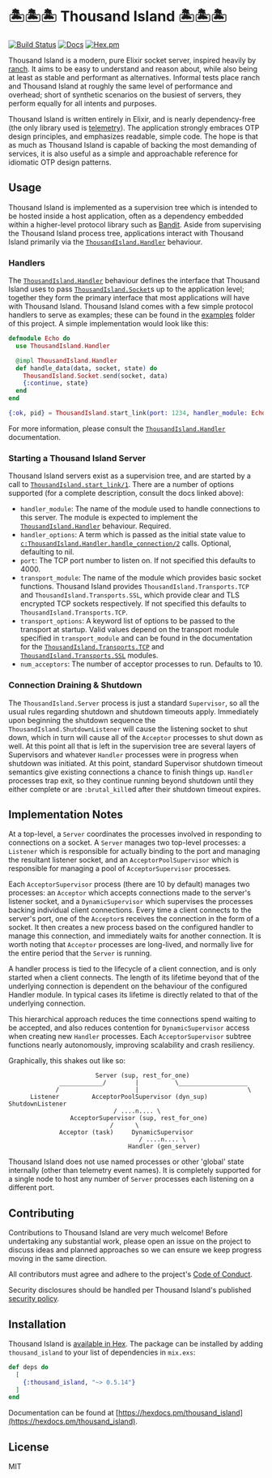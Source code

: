 # 🏝🏝🏝 Thousand Island 🏝🏝🏝

[![Build Status](https://github.com/mtrudel/thousand_island/workflows/Elixir%20CI/badge.svg)](https://github.com/mtrudel/thousand_island/actions)
[![Docs](https://img.shields.io/badge/api-docs-green.svg?style=flat)](https://hexdocs.pm/thousand_island)
[![Hex.pm](https://img.shields.io/hexpm/v/thousand_island.svg?style=flat&color=blue)](https://hex.pm/packages/thousand_island)

Thousand Island is a modern, pure Elixir socket server, inspired heavily by
[ranch](https://github.com/ninenines/ranch). It aims to be easy to understand
and reason about, while also being at least as stable and performant as alternatives.
Informal tests place ranch and Thousand Island at roughly the same level of
performance and overhead; short of synthetic scenarios on the busiest of servers,
they perform equally for all intents and purposes.

Thousand Island is written entirely in Elixir, and is nearly dependency-free (the
only library used is [telemetry](https://github.com/beam-telemetry/telemetry)).
The application strongly embraces OTP design principles, and emphasizes readable,
simple code. The hope is that as much as Thousand Island is capable of backing
the most demanding of services, it is also useful as a simple and approachable
reference for idiomatic OTP design patterns.

## Usage

Thousand Island is implemented as a supervision tree which is intended to be hosted
inside a host application, often as a dependency embedded within a higher-level
protocol library such as [Bandit](https://github.com/mtrudel/bandit). Aside from
supervising the Thousand Island process tree, applications interact with Thousand
Island primarily via the
[`ThousandIsland.Handler`](https://hexdocs.pm/thousand_island/ThousandIsland.Handler.html) behaviour.

### Handlers

The [`ThousandIsland.Handler`](https://hexdocs.pm/thousand_island/ThousandIsland.Handler.html) behaviour defines the interface that Thousand Island
uses to pass [`ThousandIsland.Socket`](https://hexdocs.pm/thousand_island/ThousandIsland.Socket.html)s up to the application level; together they
form the primary interface that most applications will have with Thousand Island.
Thousand Island comes with a few simple protocol handlers to serve as examples;
these can be found in the [examples](https://github.com/mtrudel/thousand_island/tree/main/examples)
folder of this project. A simple implementation would look like this:

```elixir
defmodule Echo do
  use ThousandIsland.Handler

  @impl ThousandIsland.Handler
  def handle_data(data, socket, state) do
    ThousandIsland.Socket.send(socket, data)
    {:continue, state}
  end
end

{:ok, pid} = ThousandIsland.start_link(port: 1234, handler_module: Echo)
```

For more information, please consult the [`ThousandIsland.Handler`](https://hexdocs.pm/thousand_island/ThousandIsland.Handler.html) documentation.

### Starting a Thousand Island Server

Thousand Island servers exist as a supervision tree, and are started by a call
to [`ThousandIsland.start_link/1`](https://hexdocs.pm/thousand_island/ThousandIsland.html#start_link/1). There are a number of options supported (for a
complete description, consult the docs linked above):

* `handler_module`: The name of the module used to handle connections to this server.
The module is expected to implement the [`ThousandIsland.Handler`](https://hexdocs.pm/thousand_island/ThousandIsland.Handler.html) behaviour. Required.
* `handler_options`: A term which is passed as the initial state value to
[`c:ThousandIsland.Handler.handle_connection/2`](https://hexdocs.pm/thousand_island/ThousandIsland.Handler.html#c:handle_connection/2) calls. Optional, defaulting to nil.
* `port`: The TCP port number to listen on. If not specified this defaults to 4000.
* `transport_module`: The name of the module which provides basic socket functions.
Thousand Island provides `ThousandIsland.Transports.TCP` and `ThousandIsland.Transports.SSL`,
which provide clear and TLS encrypted TCP sockets respectively. If not specified this
defaults to `ThousandIsland.Transports.TCP`.
* `transport_options`: A keyword list of options to be passed to the transport at startup. Valid values depend on the transport
module specified in `transport_module` and can be found in the documentation for the
[`ThousandIsland.Transports.TCP`](https://hexdocs.pm/thousand_island/ThousandIsland.Transports.TCP.html) and [`ThousandIsland.Transports.SSL`](https://hexdocs.pm/thousand_island/ThousandIsland.Transports.SSL.html) modules.
* `num_acceptors`: The number of acceptor processes to run. Defaults to 10.

### Connection Draining & Shutdown

The `ThousandIsland.Server` process is just a standard `Supervisor`, so all the
usual rules regarding shutdown and shutdown timeouts apply. Immediately upon
beginning the shutdown sequence the `ThousandIsland.ShutdownListener` will cause
the listening socket to shut down, which in turn will cause all of the `Acceptor`
processes to shut down as well. At this point all that is left in the supervision
tree are several layers of Supervisors and whatever `Handler` processes were
in progress when shutdown was initiated. At this point, standard Supervisor shutdown
timeout semantics give existing connections a chance to finish things up. `Handler`
processes trap exit, so they continue running beyond shutdown until they either
complete or are `:brutal_kill`ed after their shutdown timeout expires.

## Implementation Notes

At a top-level, a `Server` coordinates the processes involved in responding to
connections on a socket. A `Server` manages two top-level processes: a `Listener`
which is responsible for actually binding to the port and managing the resultant
listener socket, and an `AcceptorPoolSupervisor` which is responsible for managing
a pool of `AcceptorSupervisor` processes.

Each `AcceptorSupervisor` process (there are 10 by default) manages two processes:
an `Acceptor` which accepts connections made to the server's listener socket,
and a `DynamicSupervisor` which supervises the processes backing individual
client connections. Every time a client connects to the server's port, one of
the `Acceptor`s receives the connection in the form of a socket. It then creates
a new process based on the configured handler to manage this connection, and
immediately waits for another connection. It is worth noting that `Acceptor`
processes are long-lived, and normally live for the entire period that the
`Server` is running.

A handler process is tied to the lifecycle of a client connection, and is
only started when a client connects. The length of its lifetime beyond that of the
underlying connection is dependent on the behaviour of the configured Handler module.
In typical cases its lifetime is directly related to that of the underlying connection.

This hierarchical approach reduces the time connections spend waiting to be accepted,
and also reduces contention for `DynamicSupervisor` access when creating new
`Handler` processes. Each `AcceptorSupervisor` subtree functions nearly
autonomously, improving scalability and crash resiliency.

Graphically, this shakes out like so:

```
                        Server (sup, rest_for_one)
              ____________/        |          \___________________
             /                     |                              \
      Listener         AcceptorPoolSupervisor (dyn_sup)      ShutdownListener
                             / ....n.... \
                 AcceptorSupervisor (sup, rest_for_one)
                            /      \
              Acceptor (task)     DynamicSupervisor
                                    / ....n.... \
                                 Handler (gen_server)
```

Thousand Island does not use named processes or other 'global' state internally
(other than telemetry event names). It is completely supported for a single node
to host any number of `Server` processes each listening on a different port.

## Contributing

Contributions to Thousand Island are very much welcome! Before undertaking any substantial work, please
open an issue on the project to discuss ideas and planned approaches so we can ensure we keep
progress moving in the same direction.

All contributors must agree and adhere to the project's [Code of
Conduct](https://github.com/mtrudel/thousand_island/blob/main/CODE_OF_CONDUCT.md).

Security disclosures should be handled per Thousand Island's published [security policy](https://github.com/mtrudel/thousand_island/blob/main/SECURITY.md).

## Installation

Thousand Island is [available in Hex](https://hex.pm/packages/thousand_island). The package
can be installed by adding `thousand_island` to your list of dependencies in `mix.exs`:

```elixir
def deps do
  [
    {:thousand_island, "~> 0.5.14"}
  ]
end
```

Documentation can be found at [https://hexdocs.pm/thousand_island](https://hexdocs.pm/thousand_island).

## License

MIT


